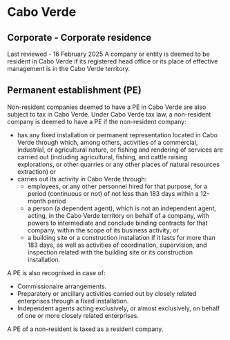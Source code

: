 # Cabo Verde
## Corporate - Corporate residence
Last reviewed - 16 February 2025
A company or entity is deemed to be resident in Cabo Verde if its registered head office or its place of effective management is in the Cabo Verde territory.
## Permanent establishment (PE)
Non-resident companies deemed to have a PE in Cabo Verde are also subject to tax in Cabo Verde. Under Cabo Verde tax law, a non-resident company is deemed to have a PE if the non-resident company:
  * has any fixed installation or permanent representation located in Cabo Verde through which, among others, activities of a commercial, industrial, or agricultural nature, or fishing and rendering of services are carried out (including agricultural, fishing, and cattle raising explorations, or other quarries or any other places of natural resources extraction) or
  * carries out its activity in Cabo Verde through: 
    * employees, or any other personnel hired for that purpose, for a period (continuous or not) of not less than 183 days within a 12-month period
    * a person (a dependent agent), which is not an independent agent, acting, in the Cabo Verde territory on behalf of a company, with powers to intermediate and conclude binding contracts for that company, within the scope of its business activity, or
    * a building site or a construction installation if it lasts for more than 183 days, as well as activities of coordination, supervision, and inspection related with the building site or its construction installation.


A PE is also recognised in case of:
  * Commissionaire arrangements.
  * Preparatory or ancillary activities carried out by closely related enterprises through a fixed installation.
  * Independent agents acting exclusively, or almost exclusively, on behalf of one or more closely related enterprises.


A PE of a non-resident is taxed as a resident company.
